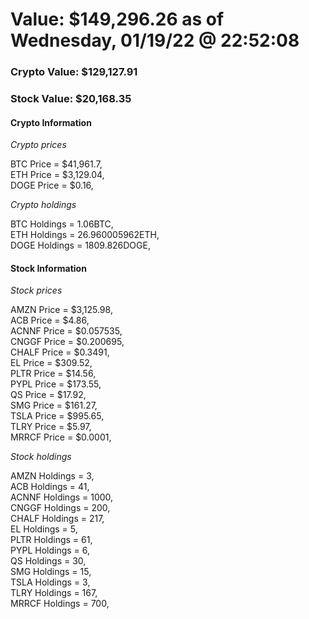 # Value: $149,296.26 as of Wednesday, 01/19/22 @ 22:52:08 

### Crypto Value: $129,127.91

### Stock Value: $20,168.35

#### Crypto Information 
*Crypto prices* 

BTC Price = $41,961.7,  
ETH Price = $3,129.04,  
DOGE Price = $0.16,  


*Crypto holdings* 

BTC Holdings = 1.06BTC,  
ETH Holdings = 26.960005962ETH,  
DOGE Holdings = 1809.826DOGE,  


#### Stock Information 

*Stock prices* 

AMZN Price = $3,125.98,  
ACB Price = $4.86,  
ACNNF Price = $0.057535,  
CNGGF Price = $0.200695,  
CHALF Price = $0.3491,  
EL Price = $309.52,  
PLTR Price = $14.56,  
PYPL Price = $173.55,  
QS Price = $17.92,  
SMG Price = $161.27,  
TSLA Price = $995.65,  
TLRY Price = $5.97,  
MRRCF Price = $0.0001,  


*Stock holdings* 

AMZN Holdings = 3,  
ACB Holdings = 41,  
ACNNF Holdings = 1000,  
CNGGF Holdings = 200,  
CHALF Holdings = 217,  
EL Holdings = 5,  
PLTR Holdings = 61,  
PYPL Holdings = 6,  
QS Holdings = 30,  
SMG Holdings = 15,  
TSLA Holdings = 3,  
TLRY Holdings = 167,  
MRRCF Holdings = 700,  


